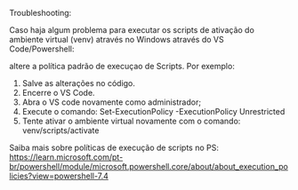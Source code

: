 
Troubleshooting:

Caso haja algum problema para executar os scripts de ativação do ambiente virtual (venv) através no Windows através do VS Code/Powershell:

altere a política padrão de execuçao de Scripts. Por exemplo:

1. Salve as alterações no código.
2. Encerre o VS Code.
3. Abra o VS code novamente como administrador;
4. Execute o comando: Set-ExecutionPolicy -ExecutionPolicy Unrestricted
5. Tente ativar o ambiente virtual novamente com o comando: venv/scripts/activate

Saiba mais sobre políticas de execução de scripts no PS: https://learn.microsoft.com/pt-br/powershell/module/microsoft.powershell.core/about/about_execution_policies?view=powershell-7.4

